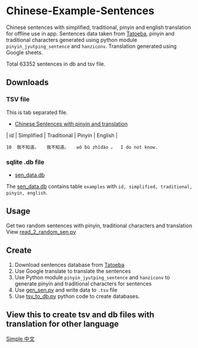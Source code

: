 # Chinese-Example-Sentences
Chinese sentences with simplified, traditional, pinyin and english translation for offline use in app.
Sentences data taken from [Tatoeba](https://tatoeba.org/eng/downloads), pinyin and traditional characters generated using python module ```pinyin_jyutping_sentence``` and ```hanziconv```. Translation generated using Google sheets.

Total 63352 sentences in db and tsv file.

## Downloads
### TSV file
This is tab separated file.
- [Chinese Sentences with pinyin and translation](Chinese%20Example%20Sentences/cmn_sen_db_2.tsv)

| id | Simplified | Traditional | Pinyin | English |
```
10	我不知道。	我不知道。	wǒ bù zhīdào 。	I do not know.
```

### sqlite .db file
- [sen_data.db](Chinese%20Example%20Sentences/sen_data.db)

The [sen_data.db](Chinese%20Example%20Sentences/sen_data.db) contains table ```examples``` with ```id, simplified, traditional, pinyin, english```.


## Usage
Get two random sentences with pinyin, traditional characters and translation<br>
View [read_2_random_sen.py](Chinese%20Example%20Sentences/read_2_random_sen.py)

## Create
1. Download sentences database from [Tatoeba](https://tatoeba.org/eng/downloads)
2. Use Google translate to translate the sentences
3. Use Python module ```pinyin_jyutping_sentence``` and ```hanziconv``` to generate pinyin and traditional characters for sentences
4. Use [gen_sen.py](Chinese%20Example%20Sentences/gen_sen.py) and write data to ```.tsv``` file 
5. Use [tsv_to_db.py](Chinese%20Example%20Sentences/tsv_to_db.py) python code to create databases.

## View this to create tsv and db files with translation for other language
[Simple 中文](https://simplezhongwen.blogspot.com/2021/03/create-language-database-with.html)